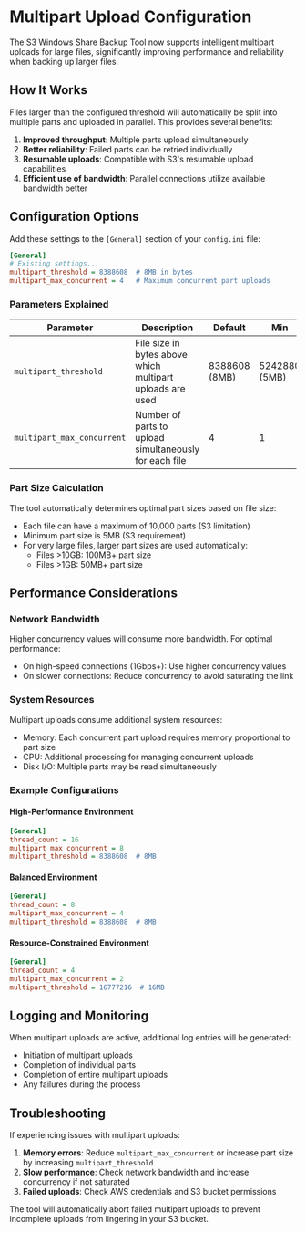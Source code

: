 # Multipart Upload Configuration

The S3 Windows Share Backup Tool now supports intelligent multipart uploads for large files, significantly improving performance and reliability when backing up larger files.

## How It Works

Files larger than the configured threshold will automatically be split into multiple parts and uploaded in parallel. This provides several benefits:

1. **Improved throughput**: Multiple parts upload simultaneously
2. **Better reliability**: Failed parts can be retried individually
3. **Resumable uploads**: Compatible with S3's resumable upload capabilities
4. **Efficient use of bandwidth**: Parallel connections utilize available bandwidth better

## Configuration Options

Add these settings to the `[General]` section of your `config.ini` file:

```ini
[General]
# Existing settings...
multipart_threshold = 8388608  # 8MB in bytes
multipart_max_concurrent = 4   # Maximum concurrent part uploads
```

### Parameters Explained

| Parameter | Description | Default | Min | Max | Recommended |
|-----------|-------------|---------|-----|-----|------------|
| `multipart_threshold` | File size in bytes above which multipart uploads are used | 8388608 (8MB) | 5242880 (5MB) | - | 8MB for most cases |
| `multipart_max_concurrent` | Number of parts to upload simultaneously for each file | 4 | 1 | 16 | 4-8 depending on bandwidth |

### Part Size Calculation

The tool automatically determines optimal part sizes based on file size:
- Each file can have a maximum of 10,000 parts (S3 limitation)
- Minimum part size is 5MB (S3 requirement)
- For very large files, larger part sizes are used automatically:
  - Files >10GB: 100MB+ part size
  - Files >1GB: 50MB+ part size

## Performance Considerations

### Network Bandwidth

Higher concurrency values will consume more bandwidth. For optimal performance:

- On high-speed connections (1Gbps+): Use higher concurrency values
- On slower connections: Reduce concurrency to avoid saturating the link

### System Resources

Multipart uploads consume additional system resources:

- Memory: Each concurrent part upload requires memory proportional to part size
- CPU: Additional processing for managing concurrent uploads
- Disk I/O: Multiple parts may be read simultaneously

### Example Configurations

#### High-Performance Environment
```ini
[General]
thread_count = 16
multipart_max_concurrent = 8
multipart_threshold = 8388608  # 8MB
```

#### Balanced Environment
```ini
[General]
thread_count = 8
multipart_max_concurrent = 4
multipart_threshold = 8388608  # 8MB
```

#### Resource-Constrained Environment
```ini
[General]
thread_count = 4
multipart_max_concurrent = 2
multipart_threshold = 16777216  # 16MB
```

## Logging and Monitoring

When multipart uploads are active, additional log entries will be generated:

- Initiation of multipart uploads
- Completion of individual parts
- Completion of entire multipart uploads
- Any failures during the process

## Troubleshooting

If experiencing issues with multipart uploads:

1. **Memory errors**: Reduce `multipart_max_concurrent` or increase part size by increasing `multipart_threshold`
2. **Slow performance**: Check network bandwidth and increase concurrency if not saturated
3. **Failed uploads**: Check AWS credentials and S3 bucket permissions

The tool will automatically abort failed multipart uploads to prevent incomplete uploads from lingering in your S3 bucket.

